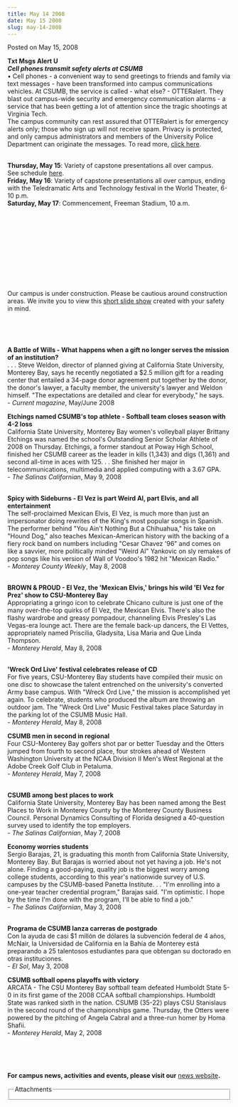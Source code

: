 ```yaml
---
title: May 14 2008
date: May 15 2008
slug: may-14-2008
---
```





<span class="date">Posted on May 15, 2008    </span>
<p><strong>Txt Msgs Alert U</strong><br>
<strong><em>Cell phones transmit safety alerts at
CSUMB<br/></em></strong>&#x2022; Cell phones - a convenient way to send
greetings to friends and family via text messages - have been
transformed into campus communications vehicles. At CSUMB, the
service is called - what else? - OTTERalert. They blast out
campus-wide security and emergency communication alarms - a service
that has been getting a lot of attention since the tragic shootings
at Virginia Tech.<br>
The campus community can rest assured that OTTERalert is for
emergency alerts only; those who sign up will not receive spam.
Privacy is protected, and only campus administrators and members of
the University Police Department can originate the messages. To
read more, <a href="index.html" rel="nofollow">click here</a>.</br></br></p>
<strong>Thursday, May 15</strong>: Variety of capstone
presentations all over campus.<br>
See schedule <a href="http://csumb.edu/site/x21214.xml" rel="nofollow">here</a>.<br>
<strong>Friday, May 16</strong>: Variety of capstone presentations
all over campus, ending with the Teledramatic Arts and Technology
festival in the World Theater, 6-10 p.m.<br>
<strong>Saturday, May 17</strong>: Commencement, Freeman Stadium,
10 a.m.<br>
<br>
<p><br/></p>
<p>&#xA0;</p>
<br>
<p><br/></p>
<p><br/></p>
<p>Our campus is under construction. Please be cautious around
construction areas. We invite you to view this <a href="http://cdo.csumb.edu/site/x4929.xml%20" rel="nofollow">short slide
show</a> created with your safety in mind.</p>
<br>
<p><br/></p>
<p><strong>A Battle of Wills - What happens when a gift no longer
serves the mission of an institution?<br/></strong>. . . Steve
Weldon, director of planned giving at California State University,
Monterey Bay, says he recently negotiated a $2.5 million gift for a
reading center that entailed a 34-page donor agreement put together
by the donor, the donor&apos;s lawyer, a faculty member, the
university&apos;s lawyer and Weldon himself. &quot;The expectations are
detailed and clear for everybody,&quot; he says.<br>
- <em>Current magazine</em>, May/June 2008</br></p>
<p><strong>Etchings named CSUMB&apos;s top athlete - Softball team
closes season with 4-2 loss</strong><br>
California State University, Monterey Bay women&apos;s volleyball player
Brittany Etchings was named the school&apos;s Outstanding Senior Scholar
Athlete of 2008 on Thursday. Etchings, a former standout at Poway
High School, finished her CSUMB career as the leader in kills
(1,343) and digs (1,361) and second all-time in aces with 125. . .
She finished her major in telecommunications, multimedia and
applied computing with a 3.67 GPA.<br>
- <em>The Salinas Californian</em>, May 9, 2008</br></br></p>
<p><strong>Spicy with Sideburns - El Vez is part Weird Al, part
Elvis, and all entertainment</strong><br>
The self-proclaimed Mexican Elvis, El Vez, is much more than just
an impersonator doing rewrites of the King&apos;s most popular songs in
Spanish. The performer behind &quot;You Ain&apos;t Nothing But a Chihuahua,&quot;
his take on &quot;Hound Dog,&quot; also teaches Mexican-American history with
the backing of a fiery rock band on numbers including &quot;Cesar Chavez
&apos;96&quot; and comes on like a savvier, more politically minded &quot;Weird
Al&quot; Yankovic on sly remakes of pop songs like his version of Wall
of Voodoo&apos;s 1982 hit &quot;Mexican Radio.&quot;<br>
- <em>Monterey County Weekly</em>, May 8, 2008</br></br></p>
<p><strong>BROWN &amp; PROUD - El Vez, the &apos;Mexican Elvis,&apos; brings
his wild &apos;El Vez for Prez&apos; show to CSU-Monterey Bay</strong><br>
Appropriating a gringo icon to celebrate Chicano culture is just
one of the many over-the-top quirks of El Vez, the Mexican Elvis.
There&apos;s also the flashy wardrobe and greasy pompadour, channeling
Elvis Presley&apos;s Las Vegas-era lounge act. There are the female
back-up dancers, the El Vettes, appropriately named Priscilia,
Gladysita, Lisa Maria and Que Linda Thompson.<br>
- <em>Monterey Herald</em>, May 8, 2008</br></br></p>
<p><strong>&apos;Wreck Ord Live&apos; festival celebrates release of
CD<br/></strong>For five years, CSU-Monterey Bay students have
compiled their music on one disc to showcase the talent entrenched
on the university&apos;s converted Army base campus. With &quot;Wreck Ord
Live,&quot; the mission is accomplished yet again. To celebrate,
students who produced the album are throwing an outdoor jam. The
&quot;Wreck Ord Live&quot; Music Festival takes place Saturday in the parking
lot of the CSUMB Music Hall.<br>
- <em>Monterey Herald</em>, May 8, 2008</br></p>
<p><strong>CSUMB men in second in regional</strong><br>
Four CSU-Monterey Bay golfers shot par or better Tuesday and the
Otters jumped from fourth to second place, four strokes ahead of
Western Washington University at the NCAA Division II Men&apos;s West
Regional at the Adobe Creek Golf Club in Petaluma.<br>
- <em>Monterey Herald</em>, May 7, 2008</br></br></p>
<p><strong>CSUMB among best places to work<br/></strong>California
State University, Monterey Bay has been named among the Best Places
to Work in Monterey County by the Monterey County Business Council.
Personal Dynamics Consulting of Florida designed a 40-question
survey used to identify the top employers.<br>
- <em>The Salinas Californian</em>, May 7, 2008</br></p>
<p><strong>Economy worries students</strong><br>
Sergio Barajas, 21, is graduating this month from California State
University, Monterey Bay. But Barajas is worried about not yet
having a job. He&apos;s not alone. Finding a good-paying, quality job is
the biggest worry among college students, according to this year&apos;s
nationwide survey of U.S. campuses by the CSUMB-based Panetta
Institute. . . &quot;I&apos;m enrolling into a one-year teacher credential
program,&quot; Barajas said. &quot;I&apos;m optimistic. I hope by the time I&apos;m
done with the program, I&apos;ll be able to find a job.&quot;<br>
- <em>The Salinas Californian</em>, May 3, 2008</br></br></p>
<p><strong>Programa de CSUMB lanza carreras de
postgrado<br/></strong>Con la ayuda de casi $1 mill&#xF3;n de d&#xF3;lares
la subvenci&#xF3;n federal de 4 a&#xF1;os, McNair, la Universidad de
California en la Bah&#xED;a de Monterey est&#xE1; preparando a 25 talentosos
estudiantes para que obtengan su doctorado en otras
instituciones.<br>
- <em>El Sol</em>, May 3, 2008</br></p>
<p><strong>CSUMB softball opens playoffs with
victory</strong><br>
ARCATA - The CSU Monterey Bay softball team defeated Humboldt State
5-0 in its first game of the 2008 CCAA softball championships.
Humboldt State was ranked sixth in the nation. CSUMB (35-22) plays
CSU Stanislaus in the second round of the championships game.
Thursday, the Otters were powered by the pitching of Angela Cabral
and a three-run homer by Homa Shafii.<br>
- <em>Monterey Herald</em>, May 2, 2008</br></br></p>
<br>
<p><br>
<strong>For campus news, activities and events, please visit
our</strong> <a href="http://www.csumb.edu/news%20" rel="nofollow">news website</a><strong>.</strong></br></p>
<fieldset class="fieldgroup group-attachments">
<legend>Attachments</legend>
<div class="field field-type-emvideo field-field-attach-video">
<div class="field-items">
<div class="field-item odd">
<div class="emvideo emvideo-video emvideo-"/>
</div>
</div>
</div>
</fieldset>
</br></br></br></br></br></br></br></br>





